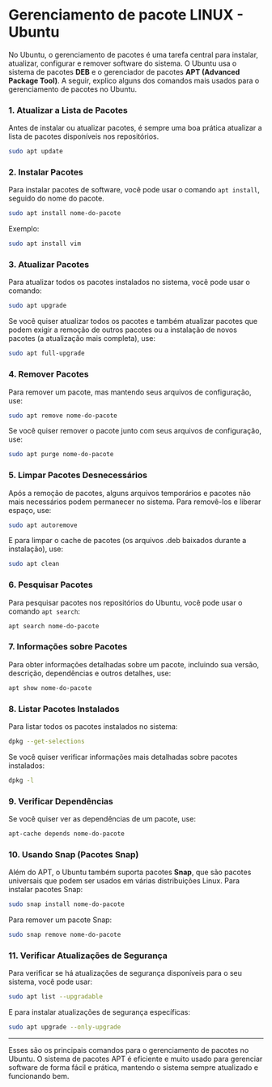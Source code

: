 # Gerenciamento de pacote LINUX - Ubuntu

No Ubuntu, o gerenciamento de pacotes é uma tarefa central para instalar, atualizar, configurar e remover software do sistema. O Ubuntu usa o sistema de pacotes **DEB** e o gerenciador de pacotes **APT (Advanced Package Tool)**. A seguir, explico alguns dos comandos mais usados para o gerenciamento de pacotes no Ubuntu.

### 1. **Atualizar a Lista de Pacotes**
Antes de instalar ou atualizar pacotes, é sempre uma boa prática atualizar a lista de pacotes disponíveis nos repositórios.

```bash
sudo apt update
```

### 2. **Instalar Pacotes**
Para instalar pacotes de software, você pode usar o comando `apt install`, seguido do nome do pacote.

```bash
sudo apt install nome-do-pacote
```

Exemplo:
```bash
sudo apt install vim
```

### 3. **Atualizar Pacotes**
Para atualizar todos os pacotes instalados no sistema, você pode usar o comando:

```bash
sudo apt upgrade
```

Se você quiser atualizar todos os pacotes e também atualizar pacotes que podem exigir a remoção de outros pacotes ou a instalação de novos pacotes (a atualização mais completa), use:

```bash
sudo apt full-upgrade
```

### 4. **Remover Pacotes**
Para remover um pacote, mas mantendo seus arquivos de configuração, use:

```bash
sudo apt remove nome-do-pacote
```

Se você quiser remover o pacote junto com seus arquivos de configuração, use:

```bash
sudo apt purge nome-do-pacote
```

### 5. **Limpar Pacotes Desnecessários**
Após a remoção de pacotes, alguns arquivos temporários e pacotes não mais necessários podem permanecer no sistema. Para removê-los e liberar espaço, use:

```bash
sudo apt autoremove
```

E para limpar o cache de pacotes (os arquivos .deb baixados durante a instalação), use:

```bash
sudo apt clean
```

### 6. **Pesquisar Pacotes**
Para pesquisar pacotes nos repositórios do Ubuntu, você pode usar o comando `apt search`:

```bash
apt search nome-do-pacote
```

### 7. **Informações sobre Pacotes**
Para obter informações detalhadas sobre um pacote, incluindo sua versão, descrição, dependências e outros detalhes, use:

```bash
apt show nome-do-pacote
```

### 8. **Listar Pacotes Instalados**
Para listar todos os pacotes instalados no sistema:

```bash
dpkg --get-selections
```

Se você quiser verificar informações mais detalhadas sobre pacotes instalados:

```bash
dpkg -l
```

### 9. **Verificar Dependências**
Se você quiser ver as dependências de um pacote, use:

```bash
apt-cache depends nome-do-pacote
```

### 10. **Usando Snap (Pacotes Snap)**
Além do APT, o Ubuntu também suporta pacotes **Snap**, que são pacotes universais que podem ser usados em várias distribuições Linux. Para instalar pacotes Snap:

```bash
sudo snap install nome-do-pacote
```

Para remover um pacote Snap:

```bash
sudo snap remove nome-do-pacote
```

### 11. **Verificar Atualizações de Segurança**
Para verificar se há atualizações de segurança disponíveis para o seu sistema, você pode usar:

```bash
sudo apt list --upgradable
```

E para instalar atualizações de segurança específicas:

```bash
sudo apt upgrade --only-upgrade
```

---

Esses são os principais comandos para o gerenciamento de pacotes no Ubuntu. O sistema de pacotes APT é eficiente e muito usado para gerenciar software de forma fácil e prática, mantendo o sistema sempre atualizado e funcionando bem.